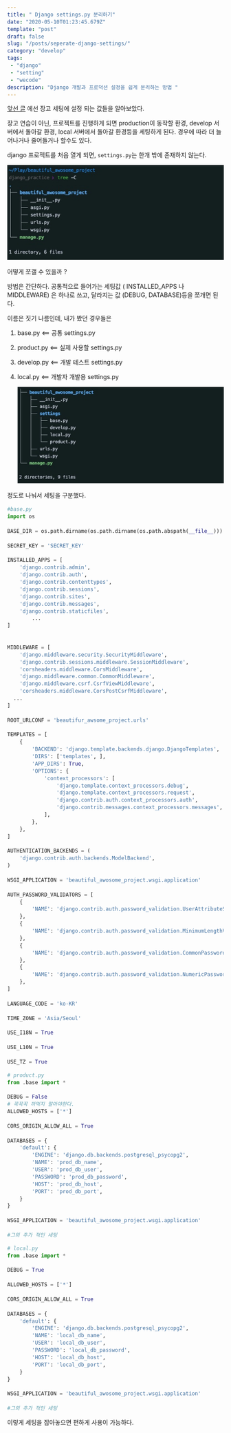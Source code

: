 ```yaml
---
title: " Django settings.py 분리하기"
date: "2020-05-10T01:23:45.679Z"
template: "post"
draft: false
slug: "/posts/seperate-django-settings/"
category: "develop"
tags:
 - "django"
 - "setting"
 - "wecode"
description: "Django 개발과 프로덕션 설정을 쉽게 분리하는 방법 "
---
```


[앞선 글](https://rumbarum.github.io/posts/understanding-django-settings/) 에선 장고 세팅에 설정 되는 값들을 알아보았다. 

장고 연습이 아닌, 프로젝트를 진행하게 되면 production이 동작할 환경, develop 서버에서 돌아갈 환경, local 서버에서 돌아갈 환경등을 세팅하게 된다. 경우에 따라 더 늘어나거나 줄어들거나 할수도 있다. 

django 프로젝트를 처음 열게 되면, `settings.py`는  한개 밖에 존재하지 않는다. 

![초기 생성한 프로젝트 이미지](/media/sc_1_80398.jpg)

어떻게 쪼갤 수 있을까 ? 

방법은 간단하다. 공통적으로 들어가는 세팅값 ( INSTALLED_APPS 나 MIDDLEWARE) 은 하나로 쓰고, 달라지는 값 (DEBUG, DATABASE)등을 쪼개면 된다. 

이름은 짓기 나름인데, 내가 봤던 경우들은

1. base.py <== 공통 settings.py

2. product.py <== 실제 사용할 settings.py

3. develop.py <== 개발 테스트 settings.py

4. local.py <== 개발자 개발용 settings.py

   ![분리된 세팅](/media/sc_2_80398.jpg)

정도로 나눠서 세팅을 구분했다. 

```python
#base.py 
import os

BASE_DIR = os.path.dirname(os.path.dirname(os.path.abspath(__file__)))

SECRET_KEY = 'SECRET_KEY'

INSTALLED_APPS = [
    'django.contrib.admin',
    'django.contrib.auth',
    'django.contrib.contenttypes',
    'django.contrib.sessions',
    'django.contrib.sites',
    'django.contrib.messages',
    'django.contrib.staticfiles',
		...
]


MIDDLEWARE = [
    'django.middleware.security.SecurityMiddleware',
    'django.contrib.sessions.middleware.SessionMiddleware',
    'corsheaders.middleware.CorsMiddleware',
    'django.middleware.common.CommonMiddleware',
    'django.middleware.csrf.CsrfViewMiddleware',
    'corsheaders.middleware.CorsPostCsrfMiddleware',
  ...
]

ROOT_URLCONF = 'beautifur_awsome_project.urls'

TEMPLATES = [
    {
        'BACKEND': 'django.template.backends.django.DjangoTemplates',
        'DIRS': ['templates', ],
        'APP_DIRS': True,
        'OPTIONS': {
            'context_processors': [
                'django.template.context_processors.debug',
                'django.template.context_processors.request',
                'django.contrib.auth.context_processors.auth',
                'django.contrib.messages.context_processors.messages',
            ],
        },
    },
]

AUTHENTICATION_BACKENDS = (
    'django.contrib.auth.backends.ModelBackend',
)

WSGI_APPLICATION = 'beautiful_awosome_project.wsgi.application'

AUTH_PASSWORD_VALIDATORS = [
    {
        'NAME': 'django.contrib.auth.password_validation.UserAttributeSimilarityValidator',
    },
    {
        'NAME': 'django.contrib.auth.password_validation.MinimumLengthValidator',
    },
    {
        'NAME': 'django.contrib.auth.password_validation.CommonPasswordValidator',
    },
    {
        'NAME': 'django.contrib.auth.password_validation.NumericPasswordValidator',
    },
]

LANGUAGE_CODE = 'ko-KR'

TIME_ZONE = 'Asia/Seoul'

USE_I18N = True

USE_L10N = True

USE_TZ = True
```

```python
# product.py
from .base import *

DEBUG = False 
# 꼭꼭꼭 까먹지 말아야한다. 
ALLOWED_HOSTS = ['*']

CORS_ORIGIN_ALLOW_ALL = True

DATABASES = {
    'default': {
        'ENGINE': 'django.db.backends.postgresql_psycopg2',
        'NAME': 'prod_db_name',
        'USER': 'prod_db_user',
        'PASSWORD': 'prod_db_password',
        'HOST': 'prod_db_host',
        'PORT': 'prod_db_port',
    }
}

WSGI_APPLICATION = 'beautiful_awosome_project.wsgi.application'

#그외 추가 적인 세팅
```

```python
# local.py 
from .base import *

DEBUG = True 
 
ALLOWED_HOSTS = ['*']

CORS_ORIGIN_ALLOW_ALL = True

DATABASES = {
    'default': {
        'ENGINE': 'django.db.backends.postgresql_psycopg2',
        'NAME': 'local_db_name',
        'USER': 'local_db_user',
        'PASSWORD': 'local_db_password',
        'HOST': 'local_db_host',
        'PORT': 'local_db_port',
    }
}

WSGI_APPLICATION = 'beautiful_awosome_project.wsgi.application'

#그외 추가 적인 세팅
```

이렇게 세팅을 잡아놓으면 편하게 사용이 가능하다. 





